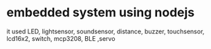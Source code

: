 # embedded system using nodejs

it used
LED, lightsensor, soundsensor, distance, buzzer, touchsensor, lcd16x2, switch, mcp3208, BLE ,servo

